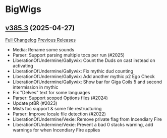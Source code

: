 # BigWigs

## [v385.3](https://github.com/BigWigsMods/BigWigs/tree/v385.3) (2025-04-27)
[Full Changelog](https://github.com/BigWigsMods/BigWigs/compare/v385.2...v385.3) [Previous Releases](https://github.com/BigWigsMods/BigWigs/releases)

- Media: Rename some sounds  
- Parser: Support parsing multiple tocs per run (#2025)  
- LiberationOfUndermine/Gallywix: Count the Duds on cast instead on activating  
- LiberationOfUndermine/Gallywix: Fix mythic dud counting  
- LiberationOfUndermine/Gallywix: Add another mythic p2 Ego Check  
- LiberationOfUndermine/Gallywix: Show bar for Giga Coils 5 and second intermission in mythic  
- Fix "Delves" text for some languages  
- Parser: Support scoped Options files (#2024)  
- Update ptBR (#2023)  
- Mists toc support & some file restructuring  
- Parser: Improve locale file detection (#2022)  
- LiberationOfUndermine/Vexie: Remove private flag from Incendiary Fire  
- LiberationOfUndermine/Vexie: Prevent a bad 0 stacks warning, add warnings for when Incendiary Fire applies  
